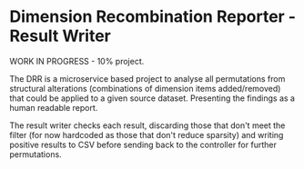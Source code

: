 # Dimension Recombination Reporter - Result Writer

WORK IN PROGRESS - 10% project.

The DRR is a microservice based project to analyse all permutations from structural alterations (combinations of dimension items added/removed)
that could be applied to a given source dataset. Presenting the findings as a human readable report.

The result writer checks each result, discarding those that don't meet the filter (for now hardcoded as those that don't reduce sparsity) and writing positive results to CSV before sending back to the controller for further permutations.
